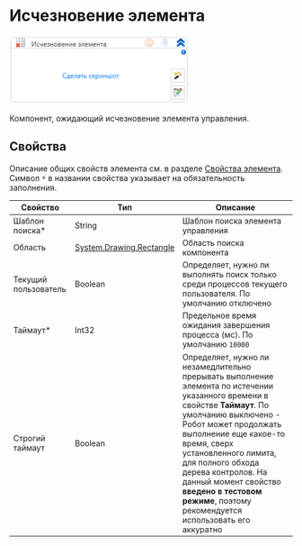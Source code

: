 # Исчезновение элемента

![](<../../../.gitbook/assets/image (557).png>)

Компонент, ожидающий исчезновение элемента управления.

## Свойства
Описание общих свойств элемента см. в разделе [Свойства элемента](https://docs.primo-rpa.ru/primo-rpa/primo-studio/process/elements#svoistva-elementa).\
Символ `*` в названии свойства указывает на обязательность заполнения.

| Свойство             | Тип                      | Описание                                            |
| -------------------- | ------------------------ | --------------------------------------------------- |
| Шаблон поиска\*      | String                   | Шаблон поиска элемента управления                   |
| Область              | [System.Drawing.Rectangle](https://learn.microsoft.com/ru-ru/dotnet/api/system.drawing.rectangle?view=netcore-3.0) | Область поиска компонента                           |
| Текущий пользователь | Boolean                  | Определяет, нужно ли выполнять поиск только среди процессов текущего пользователя. По умолчанию отключено |
| Таймаут\*            | Int32                    | Предельное время ожидания завершения процесса (мс). По умолчанию `10000`  |
| Строгий таймаут      | Boolean                  | Определяет, нужно ли незамедлительно прерывать выполнение элемента по истечении указанного времени в свойстве **Таймаут**. По умолчанию выключено - Робот может продолжать выполнение еще какое-то время, сверх установленного лимита, для полного обхода дерева контролов. На данный момент свойство **введено в тестовом режиме**, поэтому рекомендуется использовать его аккуратно |
